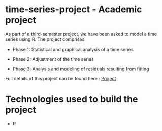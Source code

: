 # time-series-project - Academic project

As part of a third-semester project, we have been asked to model a time series using R. The project comprises:

* Phase 1: Statistical and graphical analysis of a time series

* Phase 2: Adjustment of the time series

* Phase 3: Analysis and modeling of residuals resulting from fitting

Full details of this project can be found here :
[Project](Projet-Series-Temporelles.pdf)
# Technologies used to build the project

- R
